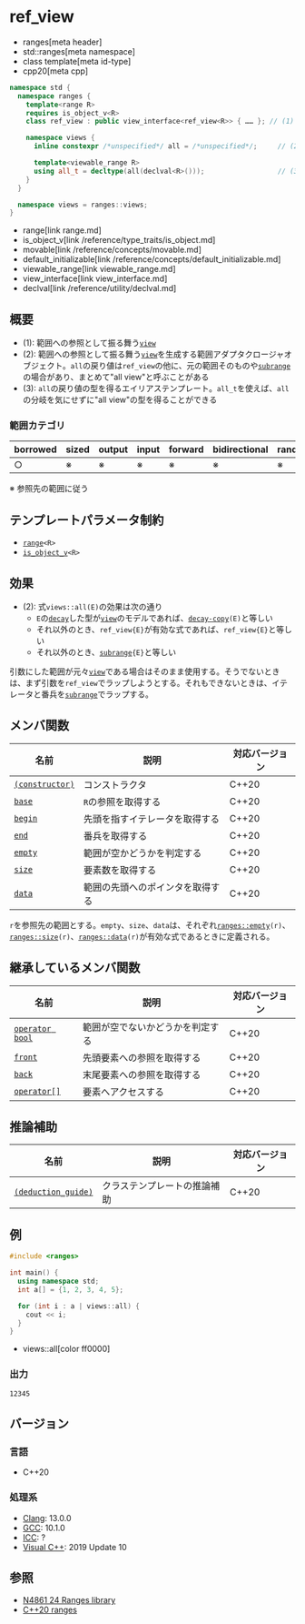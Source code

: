 # ref_view
* ranges[meta header]
* std::ranges[meta namespace]
* class template[meta id-type]
* cpp20[meta cpp]

```cpp
namespace std {
  namespace ranges {
    template<range R>
    requires is_object_v<R>
    class ref_view : public view_interface<ref_view<R>> { …… }; // (1)

    namespace views {
      inline constexpr /*unspecified*/ all = /*unspecified*/;     // (2)

      template<viewable_range R>
      using all_t = decltype(all(declval<R>()));                  // (3)
    }
  }

  namespace views = ranges::views;
}
```
* range[link range.md]
* is_object_v[link /reference/type_traits/is_object.md]
* movable[link /reference/concepts/movable.md]
* default_initializable[link /reference/concepts/default_initializable.md]
* viewable_range[link viewable_range.md]
* view_interface[link view_interface.md]
* declval[link /reference/utility/declval.md]

## 概要
- (1): 範囲への参照として振る舞う[`view`](view.md)
- (2): 範囲への参照として振る舞う[`view`](view.md)を生成する範囲アダプタクロージャオブジェクト。`all`の戻り値は`ref_view`の他に、元の範囲そのものや[`subrange`](subrange.md)の場合があり、まとめて"all view"と呼ぶことがある
- (3): `all`の戻り値の型を得るエイリアステンプレート。`all_t`を使えば、`all`の分岐を気にせずに"all view"の型を得ることができる

### 範囲カテゴリ

| borrowed | sized | output | input | forward | bidirectional | random_access | contiguous | common | viewable | view |
|----------|-------|--------|-------|---------|---------------|---------------|------------|--------|----------|------|
| ○       | ※    | ※     | ※    | ※      | ※            | ※            | ※         | ※     | ○       | ○   |

※ 参照先の範囲に従う

## テンプレートパラメータ制約

- [`range`](range.md)`<R>`
- [`is_object_v`](/reference/type_traits/is_object.md)`<R>`

## 効果

- (2): 式`views::all(E)`の効果は次の通り
    - `E`の[`decay`](/reference/type_traits/decay.md)した型が[`view`](view.md)のモデルであれば、[`decay-copy`](/reference/exposition-only/decay-copy.md)`(E)`と等しい
    - それ以外のとき、`ref_view{E}`が有効な式であれば、`ref_view{E}`と等しい
    - それ以外のとき、[`subrange`](subrange.md)`{E}`と等しい

引数にした範囲が元々[`view`](view.md)である場合はそのまま使用する。そうでないときは、まず引数を`ref_view`でラップしようとする。それもできないときは、イテレータと番兵を[`subrange`](subrange.md)でラップする。

## メンバ関数

| 名前                                             | 説明                             | 対応バージョン |
|--------------------------------------------------|----------------------------------|----------------|
| [`(constructor)`](ref_view/op_constructor.md.nolink)  | コンストラクタ                   | C++20          |
| [`base`](ref_view/base.md.nolink)                     | `R`の参照を取得する              | C++20          |
| [`begin`](ref_view/begin.md.nolink)                   | 先頭を指すイテレータを取得する   | C++20          |
| [`end`](ref_view/end.md.nolink)                       | 番兵を取得する                   | C++20          |
| [`empty`](ref_view/empty.md.nolink)                   | 範囲が空かどうかを判定する       | C++20          |
| [`size`](ref_view/size.md.nolink)                     | 要素数を取得する                 | C++20          |
| [`data`](ref_view/data.md.nolink)                     | 範囲の先頭へのポインタを取得する | C++20          |

`r`を参照先の範囲とする。`empty`、`size`、`data`は、それぞれ[`ranges::empty`](empty.md)`(r)`、[`ranges::size`](size.md)`(r)`、[`ranges::data`](data.md)`(r)`が有効な式であるときに定義される。

## 継承しているメンバ関数

| 名前                                         | 説明                             | 対応バージョン |
|----------------------------------------------|----------------------------------|----------------|
| [`operator bool`](view_interface/op_bool.md) | 範囲が空でないかどうかを判定する | C++20          |
| [`front`](view_interface/front.md)           | 先頭要素への参照を取得する       | C++20          |
| [`back`](view_interface/back.md)             | 末尾要素への参照を取得する       | C++20          |
| [`operator[]`](view_interface/op_at.md)      | 要素へアクセスする               | C++20          |

## 推論補助

| 名前                                                  | 説明                         | 対応バージョン |
|-------------------------------------------------------|------------------------------|----------------|
| [`(deduction_guide)`](ref_view/op_deduction_guide.md.nolink) | クラステンプレートの推論補助 | C++20          |

## 例
```cpp example
#include <ranges>

int main() {
  using namespace std;
  int a[] = {1, 2, 3, 4, 5};

  for (int i : a | views::all) {
    cout << i;
  }
}
```
* views::all[color ff0000]

### 出力
```
12345
```

## バージョン
### 言語
- C++20

### 処理系
- [Clang](/implementation.md#clang): 13.0.0
- [GCC](/implementation.md#gcc): 10.1.0
- [ICC](/implementation.md#icc): ?
- [Visual C++](/implementation.md#visual_cpp): 2019 Update 10

## 参照
- [N4861 24 Ranges library](https://timsong-cpp.github.io/cppwp/n4861/ranges)
- [C++20 ranges](https://techbookfest.org/product/5134506308665344)
